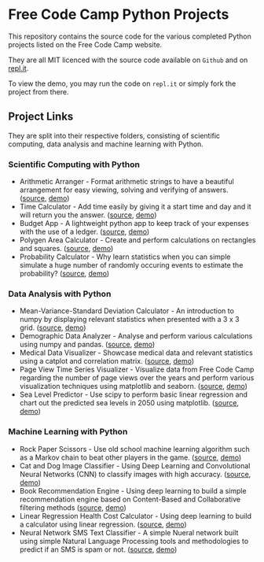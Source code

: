 # Free Code Camp Python Projects

This repository contains the source code for the various completed Python projects listed on the Free Code Camp website.

They are all MIT licenced with the source code available on `Github` and on [repl.it](https://repl.it/@wonyk99).

To view the demo, you may run the code on `repl.it` or simply fork the project from there.

## Project Links

They are split into their respective folders, consisting of scientific computing, data analysis and machine learning with Python.

### Scientific Computing with Python

- Arithmetic Arranger - Format arithmetic strings to have a beautiful arrangement for easy viewing, solving and verifying of answers. ([source](Scientific-Computing/fcc-arithmetic-arranger), [demo](https://repl.it/@wonyk99/fcc-arithmetic-arranger))
- Time Calculator - Add time easily by giving it a start time and day and it will return you the answer. ([source](Scientific-Computing/fcc-time-calculator), [demo](https://repl.it/@wonyk99/fcc-time-calculator))
- Budget App - A lightweight python app to keep track of your expenses with the use of a ledger. ([source](Scientific-Computing/fcc-budget-app), [demo](https://repl.it/@wonyk99/fcc-budget-app))
- Polygen Area Calculator - Create and perform calculations on rectangles and squares. ([source](Scientific-Computing/fcc-shape-calculator), [demo](https://repl.it/@wonyk99/fcc-shape-calculator))
- Probability Calculator - Why learn statistics when you can simple simulate a huge number of randomly occuring events to estimate the probability? ([source](Scientific-Computing/fcc-probability-calculator), [demo](https://repl.it/@wonyk99/fcc-probability-calculator))

### Data Analysis with Python

- Mean-Variance-Standard Deviation Calculator - An introduction to numpy by displaying relevant statistics when presented with a 3 x 3 grid. ([source](Data-Analytics/mean-variance-stddev-calculator), [demo](https://replit.com/@wonyk99/mean-variance-standard-deviation-calculator))
- Demographic Data Analyzer - Analyse and perform various calculations using numpy and pandas. ([source](Data-Analytics/demographic-data-analyser), [demo](https://replit.com/@wonyk99/demographic-data-analyzer))
- Medical Data Visualizer - Showcase medical data and relevant statistics using a catplot and correlation matrix. ([source](Data-Analytics/medical-data-visualiser), [demo](https://replit.com/@wonyk99/medical-data-visualizer))
- Page View Time Series Visualizer - Visualize data from Free Code Camp regarding the number of page views over the years and perform various visualization techniques using matplotlib and seaborn. ([source](Data-Analytics/page-view-time-series-visualiser), [demo](https://replit.com/@wonyk99/page-view-time-series-visualizer))
- Sea Level Predictor - Use scipy to perform basic linear regression and chart out the predicted sea levels in 2050 using matplotlib. ([source](Data-Analytics/sea-level-predictor), [demo](https://replit.com/@wonyk99/sea-level-predictor))

### Machine Learning with Python

- Rock Paper Scissors - Use old school machine learning algorithm such as a Markov chain to beat other players in the game. ([source](Machine-Learning/rock-paper-scissors), [demo](https://replit.com/@wonyk99/rock-paper-scissors#main.py))
- Cat and Dog Image Classifier - Using Deep Learning and Convolutional Neural Networks (CNN) to classify images with high accuracy. ([source](Machine-Learning/cat-and-dog-classifier), [demo](https://colab.research.google.com/drive/1O9gu1ZktSE9jLAF2a8VUmp3ZDWeI4rM1?usp=sharing))
- Book Recommendation Engine - Using deep learning to build a simple recommendation engine based on Content-Based and Collaborative filtering methods ([source](Machine-Learning/book-recommendation-engine), [demo](https://colab.research.google.com/drive/1UzTQ2sWJnDH7GuBvKLsVSsVCxBkeem-Z?usp=sharing))
- Linear Regression Health Cost Calculator - Using deep learning to build a calculator using linear regression. ([source](Machine-Learning/health-cost-calculator), [demo](https://colab.research.google.com/drive/1dKSbjA_7yXwvg5piiJh59ifm_qQJsNQA?usp=sharing))
- Neural Network SMS Text Classifier - A simple Nueral network built using simple Natural Language Processing tools and methodologies to predict if an SMS is spam or not. ([source](Machine-Learning/sms-text-classifier), [demo]())
